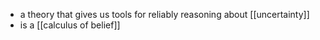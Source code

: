 - a theory that gives us tools for reliably reasoning about [[uncertainty]]
- is a [[calculus of belief]]

